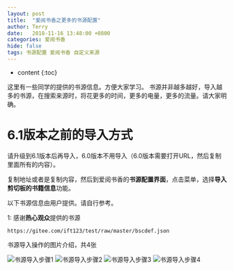 ```yaml
---
layout: post
title:  "爱阅书香之更多的书源配置"
author: Terry
date:   2018-11-16 13:48:00 +0800
categories: 爱阅书香
hide: false
tags: 书源配置 爱阅书香 自定义来源
---
```

 
* content
{:toc}


这里有一些同学的提供的书源信息。方便大家学习。
书源并非越多越好，导入越多的书源，在搜索来源时，将花更多的时间，更多的电量，更多的流量。请大家明确。


<!--# 6.2版本及之后的导入方式-->

<!--在您的设备上，安装了爱阅书香之后，至少要打开一次。之后，您可以直接点击以下链接进行书源导入。-->


<!--1. 这是由**热心观众**提供的，包含多个书源：追书，起点，快眼看书，88读书等的配置。[多个书源合集点击可导入](ifreetime://configs/https://gitee.com/ift123/test/raw/master/bscdef.json)-->

<!--2. 这是由群里的小伙伴提供的**➹**提供的书源。包含多个书源：55小说网, UC书盟, 丹书铁卷, 思路客等几十个书源 -->
<!--[点击这里可以进入](https://jxd524.github.io/bookConfigs/)-->

<!--## 更多的导入方式-->
<!--1. 你可以复制书源对应的内容，或者是地址，然后到爱阅书香的**书源配置界面**，点击菜单，选择**导入剪切板的信息**功能进行导入。-->
<!--2. 把书源下载到设备上（通过QQ或微信之类的工具），然后使用“拷贝到爱阅书香”的功能进行导入。-->
<!--3. 你可以把所有的书源地址写到一个网页中，链接地址以 **ifreetime://configs/**开头，后接对应的书源地址。然后使用爱阅书香的**导入剪切板的信息**来打开这个网页，就可选择性导入。比如现在浏览的这个网页，复制此链接，到书源配置界面上使用导入功能。-->



# 6.1版本之前的导入方式

请升级到6.1版本后再导入，6.0版本不用导入（6.0版本需要打开URL，然后复制里面所有的内容）。

复制地址或者是复制内容，然后到爱阅书香的**书源配置界面**，点击菜单，选择**导入剪切板的书籍信息**功能。

以下书源信息由用户提供。请自行参考。


1: 感谢**热心观众**提供的书源
```
https://gitee.com/ift123/test/raw/master/bscdef.json
```

<!--2: 感谢**➹**提供的书源：你需要[打开地址](https://github.com/jxd524/bookConfigs)-->
<!--复制对应的配置内容或者是复制对应配置的原始地址-->



书源导入操作的图片介绍，共4张

![书源导入步骤1](/files/import1.png)
![书源导入步骤2](/files/import2.png)
![书源导入步骤3](/files/import3.png)
![书源导入步骤4](/files/import4.png)
